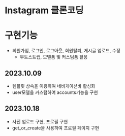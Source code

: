 # Instagram 클론코딩

# 구현기능
- 회원가입, 로그인, 로그아웃, 회원탈퇴, 게시글 업로드, 수정
    - 부트스트랩, 모델폼 및 커스텀폼 활용

## 2023.10.09
- 템플릿 상속을 이용하여 네비게이션바 활성화
- user모델을 커스텀하여 accounts기능을 구현

## 2023.10.18
- 사진 업로드 구현, 프로필 구현
- get_or_create을 사용하여 프로필 페이지 구현